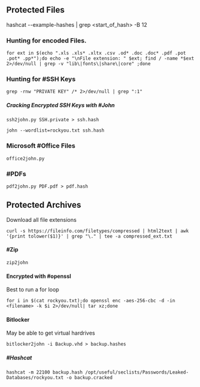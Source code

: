 ## Protected Files 

hashcat --example-hashes | grep <start_of_hash> -B 12

### Hunting for  encoded Files.

```shell
for ext in $(echo ".xls .xls* .xltx .csv .od* .doc .doc* .pdf .pot .pot* .pp*");do echo -e "\nFile extension: " $ext; find / -name *$ext 2>/dev/null | grep -v "lib\|fonts\|share\|core" ;done
```
### Hunting for #SSH Keys 

```shell
grep -rnw "PRIVATE KEY" /* 2>/dev/null | grep ":1"
```

##### Cracking Encrypted SSH Keys with #John 
```shell
ssh2john.py SSH.private > ssh.hash
```

```shell
john --wordlist=rockyou.txt ssh.hash
```

### Microsoft #Office Files
```shell
office2john.py
```
### #PDFs

```shell
pdf2john.py PDF.pdf > pdf.hash
```


## Protected Archives
Download all file extensions 
```shell
curl -s https://fileinfo.com/filetypes/compressed | html2text | awk '{print tolower($1)}' | grep "\." | tee -a compressed_ext.txt
```

#### #Zip 
```shell
zip2john
```

#### Encrypted with #openssl
Best to run a for loop
```shell
for i in $(cat rockyou.txt);do openssl enc -aes-256-cbc -d -in <filename> -k $i 2>/dev/null| tar xz;done
```

#### Bitlocker 

May be able to get virtual hardrives 
```shell
bitlocker2john -i Backup.vhd > backup.hashes
```
##### #Hashcat 
```shell
hashcat -m 22100 backup.hash /opt/useful/seclists/Passwords/Leaked-Databases/rockyou.txt -o backup.cracked
```